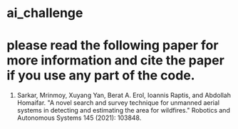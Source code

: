 # ai_challenge
# please read the following paper for more information and cite the paper if you use any part of the code.

1. Sarkar, Mrinmoy, Xuyang Yan, Berat A. Erol, Ioannis Raptis, and Abdollah Homaifar. "A novel search and survey technique for unmanned aerial systems in detecting and estimating the area for wildfires." Robotics and Autonomous Systems 145 (2021): 103848.
